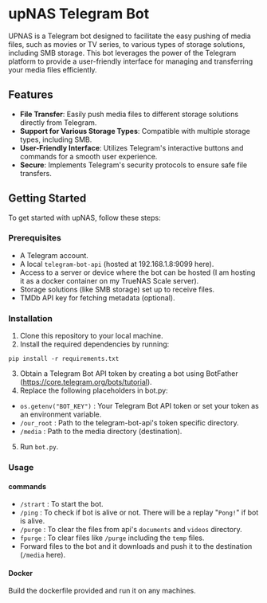 
# upNAS Telegram Bot

UPNAS is a Telegram bot designed to facilitate the easy pushing of media files, such as movies or TV series, to various types of storage solutions, including SMB storage. This bot leverages the power of the Telegram platform to provide a user-friendly interface for managing and transferring your media files efficiently.

## Features

- **File Transfer**: Easily push media files to different storage solutions directly from Telegram.
- **Support for Various Storage Types**: Compatible with multiple storage types, including SMB.
- **User-Friendly Interface**: Utilizes Telegram's interactive buttons and commands for a smooth user experience.
- **Secure**: Implements Telegram's security protocols to ensure safe file transfers.

## Getting Started

To get started with upNAS, follow these steps:

### Prerequisites

- A Telegram account.
- A local ```telegram-bot-api``` (hosted at 192.168.1.8:9099 here).
- Access to a server or device where the bot can be hosted (I am hosting it as a docker container on my TrueNAS Scale server).
- Storage solutions (like SMB storage) set up to receive files.
- TMDb API key for fetching metadata (optional).

### Installation

1. Clone this repository to your local machine.
2. Install the required dependencies by running:

```
pip install -r requirements.txt
```
3. Obtain a Telegram Bot API token by creating a bot using BotFather (https://core.telegram.org/bots/tutorial).
4. Replace the following placeholders in bot.py:

+ ```os.getenv("BOT_KEY")``` : Your Telegram Bot API token or set your token as an environment variable.
+ ```/our_root``` : Path to the telegram-bot-api's token specific directory.
+ ```/media``` : Path to the media directory (destination).
5. Run ```bot.py```.

### Usage

#### commands
- ```/strart``` : To start the bot.
- ```/ping```   : To check if bot is alive or not. There will be a replay "```Pong!```" if bot is alive.
- ```/purge``` : To clear the files from api's ```documents``` and ```videos``` directory.
- ```fpurge``` : To clear files like ```/purge``` including the ```temp``` files.
- Forward files to the bot and it downloads and push it to the destination (```/media``` here).


#### Docker

Build the dockerfile provided and run it on any machines.